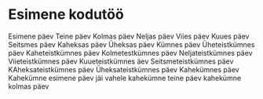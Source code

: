 # Esimene kodutöö
Esimene päev
Teine päev
Kolmas päev
Neljas päev
Viies päev
Kuues päev
Seitsmes päev
Kaheksas päev
Üheksas päev
Kümnes päev
Üheteistkümnes päev
Kaheteistkümnes päev
Kolmetestkümnes päev
Neljateistkümnes päev
Viieteistkümnes päev
Kuueteistkümnes äev
Seitsmeteistkümnes päev
KAheksateistkümnes päev
Üheksateistkümnes päev
Kahekümnes päev
Kahekümne esimene päev jäi vahele
kahekümne teine päev
kahekümne kolmas päev
